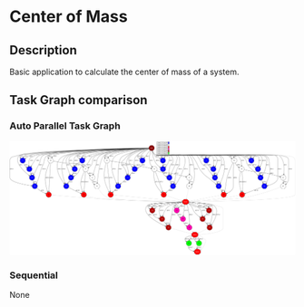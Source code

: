 # Center of Mass


## Description

Basic application to calculate the center of mass of a system. 


## Task Graph comparison

### Auto Parallel Task Graph

![AutoParallel Task Graph](./results/local/autoparallel/complete_graph.png)

### Sequential 

None


